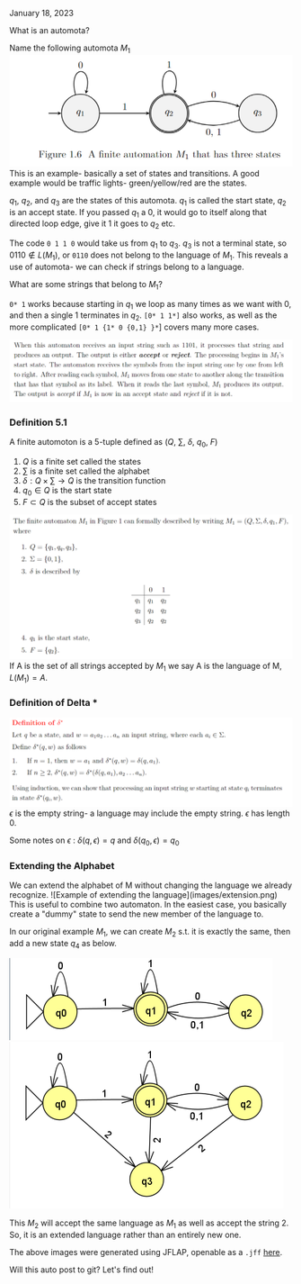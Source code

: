 January 18, 2023

What is an automota?

Name the following automota $M_1$
![Image of an automoton](images/automota.png)
This is an example- basically a set of states and transitions. A good example would be traffic lights- green/yellow/red are the states.

$q_1$, $q_2$, and $q_3$ are the states of this automota. $q_1$ is called the start state, $q_2$ is an accept state. If you passed $q_1$ a 0, it would go to itself along that directed loop edge, give it 1 it goes to $q_2$ etc.

The code `0 1 1 0` would take us from $q_1$ to $q_3$. $q_3$ is not a terminal state, so $0110 \notin L(M_1)$,
or `0110` does not belong to the language of $M_1$. This reveals a use of automota- we can check if strings belong to a language.

What are some strings that belong to $M_1$?

`0* 1` works because starting in $q_1$ we loop as many times as we want with 0, and then a single 1 terminates in $q_2$. `[0* 1 1*]` also works, as well as the more complicated `[0* 1 {1* 0 {0,1} }*`] covers many more cases.

![Summary](images/summary.png)
<h3> Definition 5.1 </h3>

A finite automoton is a 5-tuple defined as ($Q$, $\sum$, $\delta$, $q_0$, $F$)
1. $Q$ is a finite set called the states
2. $\sum$ is a finite set called the alphabet
3. $\delta : Q \times \sum \rightarrow Q$ is the transition function
4. $q_0 \in Q$ is the start state
5. $F \subset Q$ is the subset of accept states

![Automoton M_1](images/M1.png)
If A is the set of all strings accepted by $M_1$ we say A is the language of M, $L(M_1) = A$.

<h3> Definition of Delta *</h3>

![delta \*](images/delta_star.png)
$\epsilon$ is the empty string- a language may include the empty string. $\epsilon$ has length 0.

Some notes on $\epsilon$ :
$\delta(q, \epsilon) = q$ and $\delta(q_0, \epsilon) = q_0$

<h3>Extending the Alphabet</h3>
We can extend the alphabet of M without changing the language we already recognize.
![Example of extending the language](images/extension.png)
This is useful to combine two automaton. In the easiest case, you basically create a "dummy" state to send the new member of the language to.

In our original example $M_1$, we can create $M_2$ s.t. it is exactly the same, then add a new state $q_4$ as below.

![Rendering of the Automoton M_1](images/M1_jflap.png)
![Rendering of the Extended Automoton M_2](images/M2_jflap.png)

This $M_2$ will accept the same language as $M_1$ as well as accept the string 2. So, it is an extended language rather than an entirely new one.

The above images were generated using JFLAP, openable as a `.jff` [here](obsidian://open?vault=CIS%202111&file=Lecture%201%2FM1.jff).


Will this auto post to git? Let's find out!